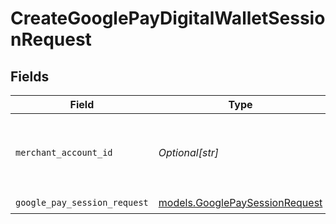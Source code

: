 # CreateGooglePayDigitalWalletSessionRequest


## Fields

| Field                                                                  | Type                                                                   | Required                                                               | Description                                                            | Example                                                                |
| ---------------------------------------------------------------------- | ---------------------------------------------------------------------- | ---------------------------------------------------------------------- | ---------------------------------------------------------------------- | ---------------------------------------------------------------------- |
| `merchant_account_id`                                                  | *Optional[str]*                                                        | :heavy_minus_sign:                                                     | The ID of the merchant account to use for this request.                | default                                                                |
| `google_pay_session_request`                                           | [models.GooglePaySessionRequest](../models/googlepaysessionrequest.md) | :heavy_check_mark:                                                     | N/A                                                                    |                                                                        |